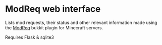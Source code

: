 # ModReq web interface

Lists mod requests, their status and other relevant information made using the [ModReq](https://github.com/NerdNu/ModReq) bukkit plugin for Minecraft servers.


Requires Flask & sqlite3

